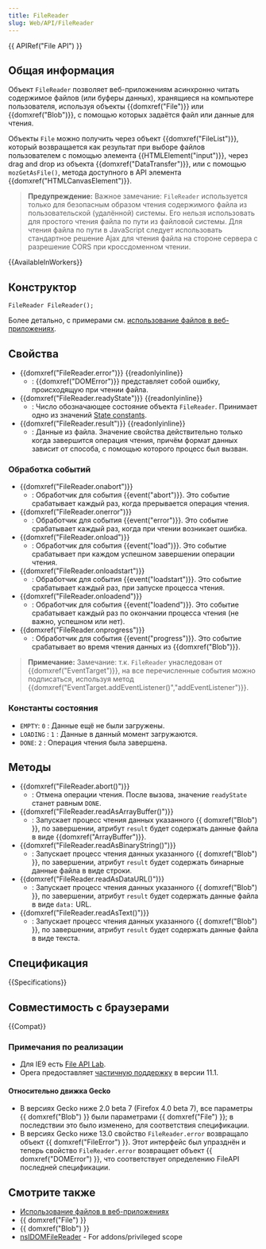 ```yaml
---
title: FileReader
slug: Web/API/FileReader
---
```


{{ APIRef("File API") }}

## Общая информация

Объект `FileReader` позволяет веб-приложениям асинхронно читать содержимое файлов (или буферы данных), хранящиеся на компьютере пользователя, используя объекты {{domxref("File")}} или {{domxref("Blob")}}, с помощью которых задаётся файл или данные для чтения.

Объекты `File` можно получить через объект {{domxref("FileList")}}, который возвращается как результат при выборе файлов пользователем с помощью элемента {{HTMLElement("input")}}, через drag and drop из объекта {{domxref("DataTransfer")}}, или с помощью `mozGetAsFile()`, метода доступного в API элемента {{domxref("HTMLCanvasElement")}}.

> **Предупреждение:** Важное замечание: `FileReader` используется только для безопасным образом чтения содержимого файла из пользовательской (удалённой) системы. Его нельзя использовать для простого чтения файла по пути из файловой системы. Для чтения файла по пути в JavaScript следует использовать стандартное решение Ajax для чтения файла на стороне сервера с разрешение CORS при кроссдоменном чтении.

{{AvailableInWorkers}}

## Конструктор

```
FileReader FileReader();
```

Более детально, с примерами см. [использование файлов в веб-приложениях](/ru/Using_files_from_web_applications).

## Свойства

- {{domxref("FileReader.error")}} {{readonlyinline}}
  - : {{domxref("DOMError")}} представляет собой ошибку, происходящую при чтении файла.
- {{domxref("FileReader.readyState")}} {{readonlyinline}}
  - : Число обозначающее состояние объекта `FileReader`. Принимает одно из значений [State constants](#state_constants).
- {{domxref("FileReader.result")}} {{readonlyinline}}
  - : Данные из файла. Значение свойства действительно только когда завершится операция чтения, причём формат данных зависит от способа, с помощью которого процесс был вызван.

### Обработка событий

- {{domxref("FileReader.onabort")}}
  - : Обработчик для события {{event("abort")}}. Это событие срабатывает каждый раз, когда прерывается операция чтения.
- {{domxref("FileReader.onerror")}}
  - : Обработчик для события {{event("error")}}. Это событие срабатывает каждый раз, когда при чтении возникает ошибка.
- {{domxref("FileReader.onload")}}
  - : Обработчик для события {{event("load")}}. Это событие срабатывает при каждом успешном завершении операции чтения.
- {{domxref("FileReader.onloadstart")}}
  - : Обработчик для события {{event("loadstart")}}. Это событие срабатывает каждый раз, при запуске процесса чтения.
- {{domxref("FileReader.onloadend")}}
  - : Обработчик для события {{event("loadend")}}. Это событие срабатывает каждый раз по окончании процесса чтения (не важно, успешном или нет).
- {{domxref("FileReader.onprogress")}}
  - : Обработчик для события {{event("progress")}}. Это событие срабатывает во время чтения данных из {{domxref("Blob")}}.

> **Примечание:** Замечание: т.к. `FileReader` унаследован от {{domxref("EventTarget")}}, на все перечисленные события можно подписаться, используя метод {{domxref("EventTarget.addEventListener()","addEventListener")}}.

### Константы состояния

- `EMPTY`: `0` : Данные ещё не были загружены.
- `LOADING` : `1` : Данные в данный момент загружаются.
- `DONE`: `2` : Операция чтения была завершена.

## Методы

- {{domxref("FileReader.abort()")}}
  - : Отмена операции чтения. После вызова, значение `readyState` станет равным `DONE`.
- {{domxref("FileReader.readAsArrayBuffer()")}}
  - : Запускает процесс чтения данных указанного {{ domxref("Blob") }}, по завершении, атрибут `result` будет содержать данные файла в виде {{domxref("ArrayBuffer")}}.
- {{domxref("FileReader.readAsBinaryString()")}}
  - : Запускает процесс чтения данных указанного {{ domxref("Blob") }}, по завершении, атрибут `result` будет содержать бинарные данные файла в виде строки.
- {{domxref("FileReader.readAsDataURL()")}}
  - : Запускает процесс чтения данных указанного {{ domxref("Blob") }}, по завершении, атрибут `result` будет содержать данные файла в виде `data:` URL.
- {{domxref("FileReader.readAsText()")}}
  - : Запускает процесс чтения данных указанного {{ domxref("Blob") }}, по завершении, атрибут `result` будет содержать данные файла в виде текста.

## Спецификация

{{Specifications}}

## Совместимость с браузерами

{{Compat}}

### Примечания по реализации

- Для IE9 есть [File API Lab](http://html5labs.interoperabilitybridges.com/prototypes/fileapi/fileapi/info).
- Opera предоставляет [частичную поддержку](http://www.opera.com/docs/specs/presto28/file/) в версии 11.1.

#### Относительно движка Gecko

- В версиях Gecko ниже 2.0 beta 7 (Firefox 4.0 beta 7), все параметры {{ domxref("Blob") }} были параметрами {{ domxref("File") }}; в последствии это было изменено, для соответствия спецификации.
- В версиях Gecko ниже 13.0 свойство `FileReader.error` возвращало объект {{ domxref("FileError") }}. Этот интерфейс был упразднён и теперь свойство `FileReader.error` возвращает объект {{ domxref("DOMError") }}, что соответствует определению FileAPI последней спецификации.

## Смотрите также

- [Использование файлов в веб-приложениях](/ru/Using_files_from_web_applications)
- {{ domxref("File") }}
- {{ domxref("Blob") }}
- [nsIDOMFileReader](/ru/docs/nsIDOMFileReader) - For addons/privileged scope
